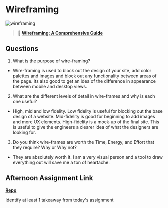 # Wireframing

![wireframing](https://bcw.blob.core.windows.net/public/img/courses/2293087935019893)

> **📖 [Wireframing: A Comprehensive Guide](https://codeworksacademy.com/fs-student-guide/resources/wk1/06-Wireframing)**

## Questions

1. What is the purpose of wire-framing? 

- Wire-framing is used to block out the design of your site, add color palettes and images and block out any functionality between areas of the page.  Its also good to get an idea of the difference in appearance between mobile and desktop views.

2. What are the different levels of detail in wire-frames and why is each one useful?

- High, mid and low fidelity.  Low fidelity is useful for blocking out the base design of a website.  Mid-fidelity is good for beginning to add images and more UX elements.  High-fidelity is a mock-up of the final site.  This is useful to give the engineers a clearer idea of what the designers are looking for.

3. Do you think wire-frames are worth the Time, Energy, and Effort that they require? Why or Why not?

- They are absolutely worth it.  I am a very visual person and a tool to draw everything out will save me a ton of heartache.

## Afternoon Assignment Link

**[Repo](https://github.com/coelallen/partnerclone)**

Identify at least 1 takeaway from today's assignment
